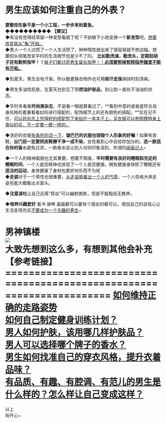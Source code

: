 # 男生应该如何注重自己的外表？

**要整改形象不是一个小工程，一步步来别着急。**  
**◆◆◆◆◆◆◆◆◆◆** **【建议】**  
◆有没有觉得经常留一种发型看腻了呢？不妨做下小改变换一个**新发型**吧，<u>想要改变就从“**头**”开始。</u>  
◆男人一个人过惯了一个人生活惯了，种种惰性就出来了很容易就不修边幅，想要彻头彻尾改变平时的生活细节也是少不了的。 **比如勤洗澡，勤洗头，定期刮胡子还有勤剪指甲！！**<u>妹子们都讨厌男生留长指甲！！**必须要剪掉剪短指甲缝里不能有污垢。**</u>  

◆到夏天，男生会有汗臭，所以勤更换衣物外也可用**抑汗走珠**保持时刻清爽。  

◆男生多油性肌肤，在夏天也别忘了用**控油护肤品**，别让脸一直处于油油的状态。  

◆平时多看看**时尚类杂志**，不是看一眼就算看过了，**看到中意的或者是符合自身风格的着重看看如何进行搭配的，配饰细节上的还有颜色的搭配。**实在记不住，<u>可以将杂志上觉得好的搭配剪下来贴在一本本子上，买衣服可以参照模特身上类似的买，不一定要一模一样的。</u>  

◆洗好的衣服<u>有条件的烫一下</u>，**皱巴巴的衣服也很毁个人形象的好嘛**！如果有皮鞋，**出门前一定要把皮鞋擦干净一成不染**。女性看到心中会给你加分的。**选一款适合你的香**水避免过浓，一款香水会让别人对你印象深刻，所谓的<u>闻香识人</u>~  

◆一个人的精神面貌也尤其重要，想要不颓废，**平时需要有良好的睡眠和充足的睡眠时间**。一个人是否精神也体现了一个人是否健康。拥有健康身体除了睡眠还有**适当的运动**，身体健康了身材也更好何乐而不为呢  
◆**走姿**对于一个男性也很重要，<u>从走姿能看出一个人的气质</u>，一个人性格大体走姿也能大概看出点苗头。  

◆**注意谈吐**让自己远离“屌丝”可以幽默搞笑，但是不能粗俗无教养。  

◆**培养兴趣爱好** 看书 弹琴 画画都可以要有个擅长的都可以，增加自己的自信心让生活变得充实<u>不要成为一个无趣的男生</u>~  

**男神镇楼**  
![](https://pic4.zhimg.com/6d2ed8f89045581e8a4e8483bfa73d6b_b.jpg)  
大致先想到这么多，有想到其他会补充  
**【****参考链接****】**  
**======================================================================** [如何维持正确的走路姿势](http://www.zhihu.com/question/23675103)  
[如何自己制定健身训练计划？](http://www.zhihu.com/question/21107187)  
[男人如何护肤，该用哪几样护肤品？](http://www.zhihu.com/question/22146971)  
[男人可以选择哪个牌子的香水？](http://www.zhihu.com/question/19712689)  
[男生如何找准自己的穿衣风格，提升衣着品味？](http://www.zhihu.com/question/20250029)  
[有品质、有趣、有腔调、有范儿的男生是什么样的？怎么样让自己变成这样？](http://www.zhihu.com/question/21049171)  
======================================================================  

以上  
祝开心~